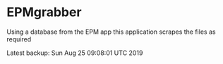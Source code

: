 # EPMgrabber
Using a database from the EPM app this application scrapes the files as required


Latest backup: Sun Aug 25 09:08:01 UTC 2019
